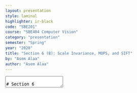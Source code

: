 ```yaml
---
layout: presentation
style: laminal
highlighter: ir-black
code: "SBE201"
course: "SBE404 Computer Vision"
category: "presentation"
semester: "Spring"
year: "2020"
title: "Section 6 (B): Scale Invariance, MOPS, and SIFT"
by: "Asem Alaa"
author: "Asem Alaa"
---
```


<textarea id="source" markdown="1">

# Section 6

## Scale Invariance, MOPS, and SIFT

##### Presentation by *{{ page.author }}*

{% include presentation-margins.html %}

---
## Problem definition


* Features or **key-points** are corners: unique in the image.
* Harris is a corner detector$^1$
* Harris operator is .green[invariant for translation, illumination and rotation].
* Harris operator is .red[variant for scaling].

### Example 

<div class="row">
<div class="col-md-6 small" markdown="1">

* In smaller image there is a corner.
* Difficult to detect in large scale.
* Not recognized for all scales. 
* Size of the window effect detectability. 
* Large corners needs large windows, vice versa.
</div>

<div class="col-md-6" markdown="1">
Two different scales 
<img style="width:430px"  src="../notebooks/media/sift_scale_invariant.jpg">

</div>

</div>

<div class="my-footer"><span markdown="1">
1. [{Section 4: Hough Transform and Harris Operator}](https://sbme-tutorials.github.io/2020/cv/presentations/week04.html#1)</span></div>

---
## How to achieve Scale Invariance

### Scale Invariance 1: Multi-Scale Feature Representation


* Common approach: detect features at multiple scales using a Gaussian pyramid
* Example: Multiscale Oriented PatcheS descriptor (MOPS) (Brown, Szeliski, Winder, 2004)

Technical Report (Microsoft Research): 

[{MSR-TR-2004-133 | December 2004}](https://www.microsoft.com/en-us/research/publication/multi-scale-oriented-patches/)


---
##### Key steps in MOPS
###### A) Construct Scale Space (Gaussian Pyramid)


<span style="display:block;text-align:center"><img style="width:450px"  src="../notebooks/media/Image_pyramid.png"></span>

* Each image $I\_s$ has scale $s \in \\{\sigma\_1,...,\sigma\_5\\}$

<div class="my-footer"><span markdown="1">
Images are adapted from slides by Matthew Brown
</span></div>

---
##### Key steps in MOPS
###### B) Keypoints representation

- Extract keypoints (corners) at the current scale $s \in \\{\sigma\_1, \sigma\_2,.., \sigma\_5\\}$
- Find the dominant orientation $\theta$ of the keypoint
- Each keypoint now is represented by $(x,y,s,\theta)$

.center[<img src="../notebooks/media/mops1.png">]


<div class="my-footer"><span markdown="1">
Images are adapted from slides by Matthew Brown
</span></div>

---
##### Key steps in MOPS
###### C) Photometric normalization

- Extract an **oriented** $40\times 40$ patch around the keypoint
- Scale to 1/5 size (Gaussian smoothing+subsampling)
- Rotate to horizontal and sample 8x8 window.
- Estimate the local mean $\hat{x}$ and the std $\hat{s\_x}$ of intensities in the 8x8.
- Normalize intensities $\hat{I} = \frac{I-\hat{x}}{\hat{s\_x}}$

.center[<img style="height:300px;"src="../notebooks/media/mops2.png">]


<div class="my-footer"><span markdown="1">
Images are adapted from slides by Matthew Brown
</span></div>

---
##### Key steps in MOPS
###### D) Extend to all scales

.center[<img style="height:300px;" src="../notebooks/media/mops3.png">]

##### Note on matching feature descriptors in MOPS

To facilitate the search process: 
- a Wavelet transform can be applied to the 8x8 patch.
- extracted coefficients = smaller fingerprint 
- can be used to hash-searching other descriptors.

<div class="my-footer"><span markdown="1">
Images are adapted from slides by Matthew Brown
</span></div>

---
### Scale Invariance 2: Capture the best features across scales

- MOPS represents features per-scale.
- In contrast, SIFT captures the best features along the scale axis.

### Scale Invariant Feature Transform (SIFT)

- not a new way to find key-points or corners
- descriptor of detected corners of different image scales
.center[![](../notebooks/media/sift_local_extrema.jpg)]
- Developed and patented by Lowe
.center.small[[{Distinctive Image Featuresfrom Scale-Invariant Keypoints}](https://www.cs.ubc.ca/~lowe/papers/ijcv04.pdf) [{Patent}](https://patents.google.com/patent/US6711293B1/en)]


---
class: small
### SIFT
### Key steps in SIFT

1. Scale-space construction
2. Scale-space extrema detection 
   - find local maxima in DoG space
    .center[<img style="width:200px;"src="../notebooks/media/sift_local_extrema.jpg">]
   - .small[Refine the points $\\{(x,y,s)\\}$ from (1).]
   - .small[Thresholding: by contrast and cornerness.]
3. Orientation assignment
   - HoG
4. Keypoint descriptor
   - HoG

---
### SIFT
#### 1. SIFT scale space (DOG)

In SIFT Pyramid we have 

* Octaves: different levels of image resolutions (pyramids levels)
* Scales: different scales of window in each octave level (different $\sigma$ of gaussian window)

.center[![](../notebooks/media/sift_dog.jpg)]


---
### SIFT
#### 1. SIFT scale space (DOG)

.center[<img style="width:350px;" src="../notebooks/media/sift_dog.jpg">]

* First octave starts with the $\times 2$ upsampled input.
* Subsequent octaves  $\times 2$ subsample their previous.
* Scales: $\sigma, k \sigma, k^2 \sigma, k^3 \sigma, k^4 \sigma$

The author suggests using:

- $\sigma = 1.6$
- $k=\sqrt{2}$

---
### SIFT
#### 1. SIFT scale space (DOG)

```python
# The following are suggested by SIFT author
N_OCTAVES = 4 
N_SCALES = 5 
SIGMA = 1.6
K = sqrt(2)
# s: (s, √2s , 2s, 2√2 s , 4s )
SIGMA_SEQ = lambda s: [ (K**i)*s for i in range(N_SCALES) ] 
# 1.6, 1.6√2, 3.2, 3.2√2, 6.4
SIGMA_SIFT = SIGMA_SEQ(SIGMA) 
KERNEL_RADIUS = lambda s : 2 * int(round(s))
KERNELS_SIFT = [ gaussian_kernel2d(std = s, 
                                   kernlen = 2 * KERNEL_RADIUS(s) + 1) 
                for s in SIGMA_SIFT ]
```
.center[<img style="width:550px;" src="../notebooks/media/sift_scales.png">]


---
class: small
#### 1. SIFT scale space (DOG)
##### Python's map, lambda, zip

```python
a = [1,2,3,4,5,6]
b = list(map(lambda ai: ai**2, a))
print(b)
```
```
[1, 4, 9, 16, 25, 36]
```
```python
a = [1,2,3,4,5,6]
b = list(map(lambda ai: ai**2, a))
print(list(zip(a,b)))
```
```
[(1, 1), (2, 4), (3, 9), (4, 16), (5, 25), (6, 36)]
```
```python
print(a[-1])
print(a[:-1])
print(a[1:])
print(list(zip( a[:-1] , a[1:] )))
```
```
6
[1, 2, 3, 4, 5]
[2, 3, 4, 5, 6]
[(1, 2), (2, 3), (3, 4), (4, 5), (5, 6)]
```

---
### SIFT
#### 1. SIFT scale space (DOG)

```python
def image_dog( img ):
    octaves = []
    dog = []
    base = rescale( img, 2, anti_aliasing=False) 
    octaves.append([ convolve2d( base , kernel , 'same', 'symm') 
                        for kernel in KERNELS_SIFT ])
    dog.append([ s2 - s1 
            for (s1,s2) in zip( octaves[0][:-1], octaves[0][1:])])
    for i in range(1,N_OCTAVES):
        base = octaves[i-1][2][::2,::2] # 2x subsampling 
        octaves.append([base] + 
            [convolve2d( base , kernel , 'same', 'symm') 
                        for kernel in KERNELS_SIFT[1:] ])
        dog.append([ s2 - s1 
            for (s1,s2) in zip( octaves[i][:-1], octaves[i][1:])])
    return dog , octaves
```

---
### SIFT
#### 1. SIFT scale space (DOG)

```python
plt.imshow(imgs_rgb[0])
plt.axis('off'); plt.show()
```

.center[<img style="width:550px;" src="../notebooks/images/IMG_1282.jpg">]

---
class: small
### SIFT
#### 1. SIFT scale space (DOG)

```python
fig, ax = plt.subplots(N_OCTAVES,N_SCALES,figsize = (15, 10))
for octave_idx in range(N_OCTAVES):
    for scale_idx in range(N_SCALES):
        img_scale = img_octaves[octave_idx][scale_idx]
        ax[octave_idx,scale_idx].imshow(img_scale)
```

.center[<img style="width:590px;" src="../notebooks/media/gaussian_pyr.png">]

---
class: small
### SIFT
#### 1. SIFT scale space (DOG)

```python
fig, ax = plt.subplots(N_OCTAVES,N_SCALES-1,figsize = (15, 10))
for octave_idx in range(N_OCTAVES):
    for dog_idx in range(N_SCALES-1):
        img_dog = img_dogs[octave_idx][dog_idx]
        ax[octave_idx,dog_idx].imshow(img_dog, cmap = 'gray')
```
.center[<img style="width:570px;" src="../notebooks/media/dog.png">]

---
class: small
### SIFT
#### 2. Scale-space extrema detection 

- .blue[find local maxima in DoG space]
.center[<img style="height:120px;"src="../notebooks/media/sift_local_extrema.jpg"><img style="height:120px;"src="../notebooks/media/dog1.png">]
  - Each pixel is compared with 26 neighbors.
  - 9 from upper scale+9 from lower scale+ 8 from current scale
  - Take if maximum or minimum.
  - For same iamge, it is not necessary for its corners to be localized at same scale.
  - Ignore first and last DoG (no enough neighbors) 
- Refine the points $\\{(x,y,s)\\}$ from (1).
- Thresholding: by contrast and cornerness.

---
class: small
### SIFT
#### 2. Scale-space extrema detection 

- find local maxima in DoG space
- .blue[Refine the points $\\{(x,y,s)\\}$ from (1).]
  .center[<img style="height:250px;"src="../notebooks/media/quad.png">]
  - .small[Assume quadratic surface (3 terms from tylor expansion)]
  - .small[$D(x)= D + \frac{\partial D^T}{\partial \mathbf{x}}\mathbf{x} + \frac{1}{2}\mathbf{x}^T\frac{\partial^2 D }{\partial \mathbf{x}^2} \mathbf{x}$]
  - .small[$\mathbf{x} = (x,y,\sigma)^T$ is the offset from the sample]
  - .small[Differentiate and Equate to zero: $\hat{\mathbf{x}}=-\frac{1}{2}\frac{\partial^2 D^{-1} }{\partial \mathbf{x}^2}\frac{\partial D }{\partial \mathbf{x}}$]
  - .small[For this section, we will skip this refinement step (left as an exercise).]
- Thresholding: by contrast and cornerness.

---
class: small
### SIFT
#### 2. Scale-space extrema detection 

- find local maxima in DoG space
- Refine the points $\\{(x,y,s)\\}$ from (1).
- .blue[Thresholding: by contrast and cornerness.]
  - $\mathbf{H} = \begin{bmatrix} D\_{xx} & D\_{xy} \\\ 
  D\_{xy} & D\_{yy} \end{bmatrix}$
  - $\text{Tr}(\mathbf{H}) = D\_{xx} + D\_{yy} = \lambda\_1 + \lambda\_2$
  - $\text{Det}(\mathbf{H}) = D\_{xx} D\_{yy} - D\_{xy}^2 = \lambda\_1 \lambda\_2$
  - $\lambda\_1 = r \lambda\_2$
  - $\frac{\text{Tr}(\mathbf{H})^2}{\text{Det}(\mathbf{H})} = \frac{(\lambda\_1 + \lambda\_2)^2}{\lambda\_1\lambda\_2}=\frac{(r\lambda_2 + \lambda_2)^2}{r\lambda_2^2} = \frac{(r+1)^2}{r^2}$
  - Threshold: $\frac{\text{Tr}(\mathbf{H})^2}{\text{Det}(\mathbf{H})} < \frac{(r+1)^2}{r}$
  - Author recommends $r=10$
  - Contrast thresholding: $|D|>t\_c$
  - Author recommends $t\_c=0.03$


---
class: small
### SIFT
#### 2. Scale-space extrema detection 

##### Corner & Contrast test

```python
def corners( dog , r = 10.0 ):
    threshold = ((r + 1.0)**2)/r
    dx = np.array([-1,1]).reshape((1,2));  dy = dx.T
    dog_x = convolve2d( dog , dx , boundary='symm', mode='same' )
    dog_y = convolve2d( dog , dy , boundary='symm', mode='same' )
    dog_xx = convolve2d( dog_x , dx , boundary='symm', mode='same' )
    dog_yy = convolve2d( dog_y , dy , boundary='symm', mode='same' )
    dog_xy = convolve2d( dog_x , dy , boundary='symm', mode='same' )
        
    tr = dog_xx + dog_yy
    det = dog_xx * dog_yy - dog_xy ** 2
    response = np.zeros_like( dog )
    nonzero = det > np.finfo(np.float32).eps
    response[nonzero] = ( tr[nonzero] ** 2 ) / det[nonzero]
    coords = list(map( tuple , np.argwhere( response > threshold ).tolist() ))
    return coords

def contrast( dog , img_max, threshold = 0.03 ):
    dog_norm = dog / img_max
    coords = list(map( tuple , np.argwhere( np.abs( dog_norm ) > threshold ).tolist() ))
    return coords
```

---
### SIFT
#### 2. Scale-space extrema detection 

.center[![](../notebooks/media/sift_local_extrema.jpg)]


```python
def cube_extrema( img1, img2, img3 ):
    value = img2[1,1]
    if value > 0: 
        return all([np.all( value >= img ) for img in [img1,img2,img3]])
    else: 
        return all([np.all( value <= img ) for img in [img1,img2,img3]])
```

---
class: small
### SIFT
#### 2. Scale-space extrema detection 

```python
def dog_keypoints( img_dogs , img_max , threshold = 0.03 ):
    octaves_keypoints = []
    for octave_idx in range(N_OCTAVES):
        img_octave_dogs = img_dogs[octave_idx]
        keypoints_per_octave = []
        for dog_idx in range(1, len(img_octave_dogs)-1):
            dog = img_octave_dogs[dog_idx]; h, w = dog.shape
            keypoints = np.full( dog.shape, False, dtype = np.bool)
            candidates= set((i,j) for i in range(1,h-1) for j in range(1,w-1))
            candidates= candidates & set(corners(dog)) & set(contrast(dog,img_max,threshold))
            for i,j in candidates:
                slice1= img_octave_dogs[dog_idx -1][i-1:i+2, j-1:j+2]
                slice2= img_octave_dogs[dog_idx   ][i-1:i+2, j-1:j+2]
                slice3= img_octave_dogs[dog_idx +1][i-1:i+2, j-1:j+2]
                if cube_extrema( slice1, slice2, slice3 ): 
                    keypoints[i,j] = True
            keypoints_per_octave.append(keypoints)
        octaves_keypoints.append(keypoints_per_octave)
    return octaves_keypoints
```

---
class: small
### SIFT
#### 3. Keypoints Orientation

.center[<img style="height:195px;"src="../notebooks/media/orientation.png"> <img style="height:195px;"src="../notebooks/media/sift-orientation-histogram.jpg" >]

- Each keypoint should assigned a dominant direction (rotation invariance, later).
- $m(x,y) = \sqrt{(L(x+1,y) - L(x-1,y))^2 + (L(x,y+1) - L(x,y-1))^2}$
- $\theta(x,y) = tan^{-1}(\frac{L(x,y+1) - L(x,y-1)}{L(x+1,y) - L(x-1,y)})$

```python
def sift_gradient(img):
    dx = np.array([-1,0,1]).reshape((1,3)); dy = dx.T
    gx = signal.convolve2d( img , dx , boundary='symm', mode='same' )
    gy = signal.convolve2d( img , dy , boundary='symm', mode='same' )
    magnitude = np.sqrt( gx * gx + gy * gy )
    direction = np.rad2deg( np.arctan2( gy , gx )) % 360
    return gx,gy,magnitude,direction
```

<div class="my-footer"><span markdown="1">
Image adapted from slides by David Lowe and [{aishack.in}](https://aishack.in/tutorials/sift-scale-invariant-feature-transform-keypoint-orientation/)
</span></div>

---
class: small
### SIFT
#### 3. Keypoints Orientation

.center[<img style="height:195px;"src="../notebooks/media/orientation.png"> <img style="height:195px;"src="../notebooks/media/sift-orientation-histogram.jpg" >]

- Get the gradient angles of the window and quantize them to **36** intervals (0, 10, 20, ..., 360).
- Use Gaussian kernel with ($\sigma\_\theta = 1.5 \sigma$)
- Kernel radius `r = 2 * int(round(sigma))`
- Any peaks above **80%** of the highest peak are converted into a new keypoint.


---
class: small
### SIFT
#### 3. Keypoints Orientation

```python
def dog_keypoints_orientations( img_gaussians , keypoints , num_bins = 36 ):
    kps = []
    for octave_idx in range(N_OCTAVES):
        for idx,scale_keypoints in enumerate(keypoints[octave_idx]):
            gaussian_img = img_gaussians[octave_idx][ scale_idx + 1 ] 
            sigma = 1.5 * SIGMA * ( 2 ** octave_idx ) * ( K ** (scale_idx))
            radius = KERNEL_RADIUS(sigma)
            kernel = gaussian_kernel2d(std = sigma, kernlen = 2 * radius + 1)
            gx,gy,magnitude,direction = sift_gradient(gaussian_img)
            direction_idx = np.round( direction * num_bins / 360 ).astype(int)          
            
            for i,j in map( tuple , np.argwhere( scale_keypoints ).tolist() ):
                window = [i-radius, i+radius+1, j-radius, j+radius+1]
                mag_win = padded_slice( magnitude , window ) * kernel
                dir_idx = padded_slice( direction_idx, window )

                hist = np.zeros(num_bins, dtype=np.float32)
                for bin_idx in range(num_bins):
                    hist[bin_idx] = np.sum( mag_win[ dir_idx == bin_idx ] )
                for bin_idx in np.argwhere( hist >= 0.8 * hist.max() ).tolist():
                    angle = (bin_idx[0]+0.5) * (360./num_bins) % 360
                    kps.append( (i,j,octave_idx,scale_idx,angle))
    return octaves_kps
```

---
### SIFT
#### 3. Keypoints Orientation

##### Corners + Orientation (Last Octave)

.center[<img style="height:450px;"src="../notebooks/media/corners_orientation_oct4.png">]

---
### SIFT
#### 3. Keypoints Orientation

##### Corners + Orientation (all Octaves)

.center[<img style="height:450px;"src="../notebooks/media/corners_orientation_oct_all.png">]

---
### SIFT
#### 4. SIFT Descriptor

.center[<img style="height:300px;"src="../notebooks/media/sift-fingerprint.jpg">]


After localization of a keypoint and determination of dominant direction:

* Extract a $16 \times 16$ window centered by the keypoint.
* Get gradient magnitude and multiply it by a $16 \times 16$ gaussian window of $\sigma =1.5$

---
### SIFT
#### 4. SIFT Descriptor

.center[<img style="height:300px;"src="../notebooks/media/siftOriented.png">]

* Adjusting orientation (To be rotation invariant):
    * .small[get the gradient angle of the window and Quantize them to 8 intervals (0, 45, 90, ..., 360)]
    * .small[subtract corner dominant direction from gradient angle.]

---
class: small
### SIFT
#### 4. SIFT Descriptor

.center[<img style="height:250px;"src="../notebooks/media/histangles.png">]

* Divide the $16 \times 16$ window into **16** subregions ($4 \times 4$ each). 
* For each region construct histogram for the quntized 8 directions.
* Each region is represented by **8 values**
* Combine all values into one vector $S$ (size = $8 \times 16 = 128)$
* Unit normalize $S' = \frac{S}{||S||}$
* Clip values larger than 0.2 (overcome nonlinear illumination effect): $S'' = \text{Clip}(S',0,0.2)$
* Renormalize $S''' = \frac{S''}{||S''||}$

---
class: small
### SIFT
#### 4. SIFT Descriptor

.center[<img style="height:115px;"src="../notebooks/media/siftOriented.png"><img style="height:115px;"src="../notebooks/media/sift-gaussian-4x4-weighting1.jpg">]

```python
def extract_sift_descriptors128( img_gaussians, keypoints, num_bins = 8 ):
    descriptors = [] ; points = []; scale_data = {} 
    for octave_idx in range(N_OCTAVES):
        for (i,j,o_idx,scale_idx, theta) in keypoints[octave_idx]:
            # A) Caching
            if 'index' not in data or data['index'] != (o_idx,scale_idx):
                data['index'] = (o_idx,scale_idx)
                gaussian_img = img_gaussians[octave_idx][ scale_idx ] 
                sigma = 1.5 * SIGMA * ( 2 ** octave_idx ) * ( K ** (scale_idx))
                data['kernel'] = gaussian_kernel2d(std = sigma, kernlen = 16)                
                _, _, data['magnitude'], data['direction'] =sift_gradient(gaussian_img)
            win_mag = rotated_subimage(data['magnitude'],(j,i),theta,16,16)* data['kernel']
            win_dir = rotated_subimage(data['direction'],(j,i),theta,16,16)
            win_dir = (((win_dir - theta) % 360) * num_bins / 360.).astype(int)
            # B) HoG "4x4" x 16 ...
            # C) Combine+Normalize ...
    return points , descriptors
```

---
class: small
### SIFT
#### 4. SIFT Descriptor

.center[<img style="height:115px;"src="../notebooks/media/sift-fingerprint.jpg">]

```python
def extract_sift_descriptors128( img_gaussians, keypoints, num_bins = 8 ):
    descriptors = [] ; points = []; scale_data = {} 
    for octave_idx in range(N_OCTAVES):
        for (i,j,o_idx,scale_idx, theta) in keypoints[octave_idx]:
            # A) Caching ...
            # B) HoG "4x4" x 16
            features = []
            for sub_i in range(4):
                for sub_j in range(4):
                    sub_weights = win_mag[sub_i*4:(sub_i+1)*4, sub_j*4:(sub_j+1)*4]
                    sub_dir_idx = win_dir[sub_i*4:(sub_i+1)*4, sub_j*4:(sub_j+1)*4]
                    hist = np.zeros(num_bins, dtype=np.float32)
                    for bin_idx in range(num_bins):
                        hist[bin_idx] = np.sum( sub_weights[ sub_dir_idx == bin_idx ] )
                    features.extend( hist.tolist())
            # C) Combine+Normalize ...
    return points , descriptors
```

---
class: small
### SIFT
#### 4. SIFT Descriptor

```python
def extract_sift_descriptors128( img_gaussians, keypoints, num_bins = 8 ):
    descriptors = []
    points = []
    for octave_idx in range(N_OCTAVES):
        scale_data = {}         
        for (i,j,o_idx,scale_idx, theta) in keypoints[octave_idx]:
            # Caching...
            # B) HoG "4x4" x 16...
            # C) Combine+Normalize
            features /= (np.linalg.norm(np.array(features)))
            features = np.clip(features , np.finfo(np.float16).eps , 0.2)
            features /= (np.linalg.norm(features))
            descriptors.append(features)
            points.append( (i ,j , octave_idx, scale_idx, theta))
    return points , descriptors
```

---
class: small, middle
### SIFT - Results

.center[<img style="height:590px;"src="../notebooks/media/sift_result_01.png">]

---
class: small, middle
### SIFT - Results

.center[<img style="height:590px;"src="../notebooks/media/sift_result_02.png">]

---
class: small, middle, center
### SIFT - Results

<img style="height:590px;"src="../notebooks/media/sift_result_03.png">

---
class: small, middle, center
### SIFT - Results

<img style="height:590px;"src="../notebooks/media/sift_result_04.png">

---
class: small, middle, center
### SIFT - Results

<img style="height:590px;"src="../notebooks/media/sift_result_05.png">

---
class: small, middle, center
### SIFT - Results

<img style="height:590px;"src="../notebooks/media/sift_result_06.png">

---
class: small, middle, center
### SIFT - Results

<img style="height:590px;"src="../notebooks/media/sift_result_07.png">

</textarea>
